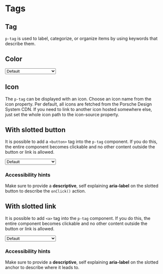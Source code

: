 # Tags

<TableOfContents></TableOfContents>

## Tag

`p-tag` is used to label, categorize, or organize items by using keywords that describe them.

## Color

<Playground :markup="colorMarkup" :config="{ ...config, colorScheme: backgroundColor }">
  <select v-model="backgroundColor" aria-label="Select background color">
    <option disabled>Select background color</option>
    <option value="default">Default</option>
    <option value="surface">Surface</option>
  </select>
</Playground>

## Icon

The `p-tag` can be displayed with an icon. Choose an icon name from the icon property. Per default, all icons are
fetched from the Porsche Design System CDN. If you need to link to another icon hosted somewhere else, just set the
whole icon path to the icon-source property.

<Playground :markup="icon" :config="config"></Playground>

## With slotted button

It is possible to add a `<button>` tag into the `p-tag` component. If you do this, the entire component becomes
clickable and no other content outside the button or link is allowed.

<Playground :markup="buttonMarkup" :config="{ ...config, colorScheme: backgroundColor }">
  <select v-model="backgroundColor" aria-label="Select background color">
    <option disabled>Select background color</option>
    <option value="default">Default</option>
    <option value="surface">Surface</option>
  </select>
</Playground>

### <A11yIcon></A11yIcon> Accessibility hints

Make sure to provide a **descriptive**, self explaining **aria-label** on the slotted button to describe the `onClick()`
action.

<Playground :markup="buttonAccessibility"></Playground>

## With slotted link

It is possible to add `<a>` tag into the `p-tag` component. If you do this, the entire component becomes clickable and
no other content outside the button or link is allowed.

<Playground :markup="linkMarkup" :config="{ ...config, colorScheme: backgroundColor }">
  <select v-model="backgroundColor" aria-label="Select background color">
    <option disabled>Select background color</option>
    <option value="default">Default</option>
    <option value="surface">Surface</option>
  </select>
</Playground>

### <A11yIcon></A11yIcon> Accessibility hints

Make sure to provide a **descriptive**, self explaining **aria-label** on the slotted anchor to describe where it leads
to.

<Playground :markup="linkAccessibility"></Playground>

<script lang="ts">
import Vue from 'vue';
import Component from 'vue-class-component'; 
import { TAG_COLORS } from './tag-utils'; 

@Component
export default class Code extends Vue {
  config = { themeable: true, spacing: 'inline' };
  backgroundColor = 'default';

  get colorMarkup(){
    return TAG_COLORS.map((color) => `<p-tag color="${color}">Color ${color}</p-tag>`).join('\n');
  };

  icon = `<p-tag icon="car">Some label</p-tag> 
<p-tag icon-source="${require('../../../assets/icon-custom-kaixin.svg')}">Some label</p-tag>`;

  get buttonMarkup(){
    return TAG_COLORS.map((color, idx) => `<p-tag${idx === 0 ? ' icon="car"' : ''} color="${color}">
  <button type="button">Color ${color}</button>
</p-tag>`).join('\n');
  };

  get linkMarkup(){
    return TAG_COLORS.map((color, idx) => `<p-tag${idx === 0 ? ' icon="car"' : ''} color="${color}">
  <a href="https://www.porsche.com">Color ${color}</a>
</p-tag>`).join('\n');
  };

  buttonAccessibility = `<p-tag icon="car">
  <button type="button" aria-label="More information about used cars">Used cars</button>
</p-tag>`;

  linkAccessibility = `<p-tag icon="car">
  <a href="https://www.porsche.com" aria-label="More information about used cars">Used cars</a>
</p-tag>`;
}
</script>
